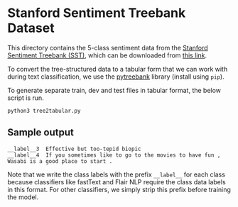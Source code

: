# Stanford Sentiment Treebank Dataset
This directory contains the 5-class sentiment data from the  [Stanford Sentiment Treebank (SST)](https://nlp.stanford.edu/sentiment/code.html), which can be downloaded from [this link](https://nlp.stanford.edu/sentiment/trainDevTestTrees_PTB.zip).

To convert the tree-structured data to a tabular form that we can work with during text classification, we use the [pytreebank](https://pypi.org/project/pytreebank/) library (install using `pip`).

To generate separate train, dev and test files in tabular format, the below script is run.

```
python3 tree2tabular.py
```
## Sample output
```
__label__3	Effective but too-tepid biopic
__label__4	If you sometimes like to go to the movies to have fun , Wasabi is a good place to start .
```

Note that we write the class labels with the prefix `__label__` for each class because classifiers like fastText and Flair NLP require the class data labels in this format. For other classifiers, we simply strip this prefix before training the model. 